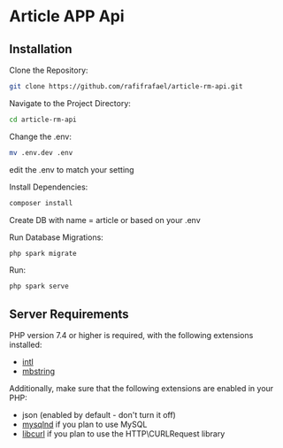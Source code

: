 # Article APP Api

## Installation

Clone the Repository:
```sh
git clone https://github.com/rafifrafael/article-rm-api.git
```

Navigate to the Project Directory:
```sh
cd article-rm-api
```

Change the .env:
```sh
mv .env.dev .env
```
edit the .env to match your setting

Install Dependencies:
```sh
composer install
```
Create DB with name = article or based on your .env

Run Database Migrations:
```sh
php spark migrate
```

Run:
```sh
php spark serve
```


## Server Requirements

PHP version 7.4 or higher is required, with the following extensions installed:

- [intl](http://php.net/manual/en/intl.requirements.php)
- [mbstring](http://php.net/manual/en/mbstring.installation.php)

Additionally, make sure that the following extensions are enabled in your PHP:

- json (enabled by default - don't turn it off)
- [mysqlnd](http://php.net/manual/en/mysqlnd.install.php) if you plan to use MySQL
- [libcurl](http://php.net/manual/en/curl.requirements.php) if you plan to use the HTTP\CURLRequest library
